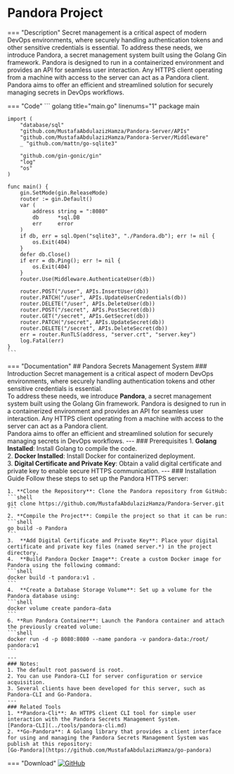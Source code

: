 ﻿# Pandora Project
=== "Description"
    Secret management is a critical aspect of modern DevOps environments, where securely handling authentication tokens and other sensitive credentials is essential.
    To address these needs, we introduce Pandora, a secret management system built using the Golang Gin framework. Pandora is designed to run in a containerized environment and provides an API for seamless user interaction. Any HTTPS client operating from a machine with access to the server can act as a Pandora client.
    Pandora aims to offer an efficient and streamlined solution for securely managing secrets in DevOps workflows.

=== "Code"
    ``` golang title="main.go" linenums="1"
    package main

    import (
        "database/sql"
        "github.com/MustafaAbdulazizHamza/Pandora-Server/APIs"
        "github.com/MustafaAbdulazizHamza/Pandora-Server/Middleware"
        _ "github.com/mattn/go-sqlite3"

        "github.com/gin-gonic/gin"
        "log"
        "os"
    )

    func main() {
        gin.SetMode(gin.ReleaseMode)
        router := gin.Default()
        var (
            address string = ":8080"
            db      *sql.DB
            err     error
        )
        if db, err = sql.Open("sqlite3", "./Pandora.db"); err != nil {
            os.Exit(404)
        }
        defer db.Close()
        if err = db.Ping(); err != nil {
            os.Exit(404)
        }
        router.Use(Middleware.AuthenticateUser(db))

        router.POST("/user", APIs.InsertUser(db))
        router.PATCH("/user", APIs.UpdateUserCredentials(db))
        router.DELETE("/user", APIs.DeleteUser(db))
        router.POST("/secret", APIs.PostSecret(db))
        router.GET("/secret", APIs.GetSecret(db))
        router.PATCH("/secret", APIs.UpdateSecret(db))
        router.DELETE("/secret", APIs.DeleteSecret(db))
        err = router.RunTLS(address, "server.crt", "server.key")
        log.Fatal(err)
    }
    ```
=== "Documentation"
    ## Pandora Secrets Management System
    ### Introduction
    Secret management is a critical aspect of modern DevOps environments, where securely handling authentication tokens and other sensitive credentials is essential.  
    To address these needs, we introduce **Pandora**, a secret management system built using the Golang Gin framework. Pandora is designed to run in a containerized environment and provides an API for seamless user interaction. Any HTTPS client operating from a machine with access to the server can act as a Pandora client.  
    Pandora aims to offer an efficient and streamlined solution for securely managing secrets in DevOps workflows.
    ---
    ### Prerequisites
    1. **Golang Installed**: Install Golang to compile the code.  
    2. **Docker Installed**: Install Docker for containerized deployment.  
    3. **Digital Certificate and Private Key**: Obtain a valid digital certificate and private key to enable secure HTTPS communication.
    ---
    ### Installation Guide
    Follow these steps to set up the Pandora HTTPS server:

    1. **Clone the Repository**: Clone the Pandora repository from GitHub:
    ```shell
    git clone https://github.com/MustafaAbdulazizHamza/Pandora-Server.git
    ```
    2. **Compile the Project**: Compile the project so that it can be run:
    ```shell
    go build -o Pandora
    ```
    3.	**Add Digital Certificate and Private Key**: Place your digital certificate and private key files (named server.*) in the project directory.
    4.	**Build Pandora Docker Image**: Create a custom Docker image for Pandora using the following command:
    ```shell
    docker build -t pandora:v1 .
    ```
    4.	**Create a Database Storage Volume**: Set up a volume for the Pandora database using:
    ```shell
    docker volume create pandora-data
    ```
    6. **Run Pandora Container**: Launch the Pandora container and attach the previously created volume:
    ```shell
    docker run -d -p 8080:8080 --name pandora -v pandora-data:/root/ pandora:v1  
    ```
    ---
    ### Notes:
    1. The default root password is root.
    2. You can use Pandora-CLI for server configuration or service acquisition.
    3. Several clients have been developed for this server, such as Pandora-CLI and Go-Pandora.
    ---
    ### Related Tools
    1. **Pandora-Cli**: An HTTPS client CLI tool for simple user interaction with the Pandora Secrets Management System.
    [Pandora-CLI](../tools/pandora-cli.md)
    2. **Go-Pandora**: A Golang library that provides a client interface for using and managing the Pandora Secrets Management System was publish at this repository:
    [Go-Pandora](https://github.com/MustafaAbdulazizHamza/go-pandora)

=== "Download"
    [![GitHub](https://img.shields.io/badge/Source-GitHub-blue)](https://github.com/MustafaAbdulazizHamza/Pandora-Server)

